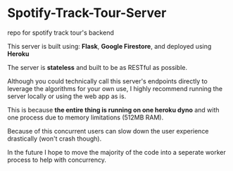 # Spotify-Track-Tour-Server
repo for spotify track tour's backend

This server is built using: **Flask**, **Google Firestore**, and deployed using **Heroku**

The server is **stateless** and built to be as RESTful as possible.

Although you could technically call this server's endpoints directly to leverage the algorithms for your own use, I highly recommend running the server locally or using the web app as is.

This is because **the entire thing is running on one heroku dyno** and with one process due to memory limitations (512MB RAM). 

Because of this concurrent users can slow down the user experience drastically (won't crash though).

In the future I hope to move the majority of the code into a seperate worker process to help with concurrency.

